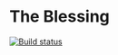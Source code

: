 # The Blessing

[![Build status](https://build.appcenter.ms/v0.1/apps/2f11fd61-2a11-4e61-a563-a2ebd9c3f847/branches/develop/badge)](https://appcenter.ms)
